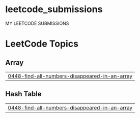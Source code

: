 # leetcode_submissions
MY LEETCODE SUBMISSIONS

<!---LeetCode Topics Start-->
# LeetCode Topics
## Array
|  |
| ------- |
| [0448-find-all-numbers-disappeared-in-an-array](https://github.com/SNEH-22/leetcode_submissions/tree/master/0448-find-all-numbers-disappeared-in-an-array) |
## Hash Table
|  |
| ------- |
| [0448-find-all-numbers-disappeared-in-an-array](https://github.com/SNEH-22/leetcode_submissions/tree/master/0448-find-all-numbers-disappeared-in-an-array) |
<!---LeetCode Topics End-->